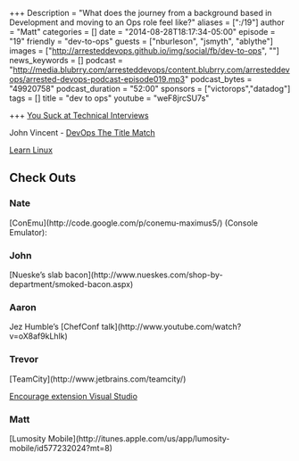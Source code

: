 +++
Description = "What does the journey from a background based in Development and moving to an Ops role feel like?"
aliases = [":/19"]
author = "Matt"
categories = []
date = "2014-08-28T18:17:34-05:00"
episode = "19"
friendly = "dev-to-ops"
guests = ["nburleson", "jsmyth", "ablythe"]
images = ["http://arresteddevops.github.io/img/social/fb/dev-to-ops", ""]
news_keywords = []
podcast = "http://media.blubrry.com/arresteddevops/content.blubrry.com/arresteddevops/arrested-devops-podcast-episode019.mp3"
podcast_bytes = "49920758"
podcast_duration = "52:00"
sponsors = ["victorops","datadog"]
tags = []
title = "dev to ops"
youtube = "weF8jrcSU7s"

+++
[You Suck at Technical Interviews](http://seldo.com/weblog/2014/08/26/you_suck_at_technical_interviews)

John Vincent - [DevOps The Title Match](http://blog.lusis.org/blog/2013/06/04/devops-the-title-match/")

[Learn Linux](http://www.youtube.com/playlist?list=PLQK7ZMLUQcMoJfzkuUnXDQi5H6gk2Trju)

<h2>Check Outs</h2>
<h3>Nate</h3>
[ConEmu](http://code.google.com/p/conemu-maximus5/) (Console Emulator):
<h3>John</h3>
[Nueske’s slab bacon](http://www.nueskes.com/shop-by-department/smoked-bacon.aspx)
<h3>Aaron</h3>
Jez Humble’s [ChefConf talk](http://www.youtube.com/watch?v=oX8af9kLhlk)
<h3>Trevor</h3>
[TeamCity](http://www.jetbrains.com/teamcity/)

[Encourage extension Visual Studio](http://visualstudiogallery.msdn.microsoft.com/1f3afebb-06c7-4b77-a54f-eb2f0784008d)

<h3>Matt</h3>
[Lumosity Mobile](http://itunes.apple.com/us/app/lumosity-mobile/id577232024?mt=8) 
